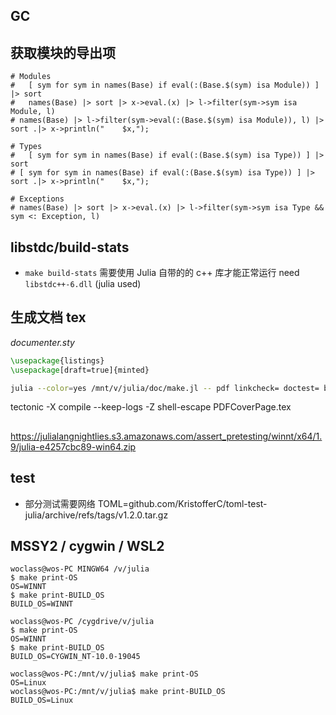 ## GC


## 获取模块的导出项
```
# Modules
#   [ sym for sym in names(Base) if eval(:(Base.$(sym) isa Module)) ] |> sort
#   names(Base) |> sort |> x->eval.(x) |> l->filter(sym->sym isa Module, l)
# names(Base) |> l->filter(sym->eval(:(Base.$(sym) isa Module)), l) |> sort .|> x->println("    $x,");

# Types
#   [ sym for sym in names(Base) if eval(:(Base.$(sym) isa Type)) ] |> sort
# [ sym for sym in names(Base) if eval(:(Base.$(sym) isa Type)) ] |> sort .|> x->println("    $x,");

# Exceptions
# names(Base) |> sort |> x->eval.(x) |> l->filter(sym->sym isa Type && sym <: Exception, l)

```

## libstdc/build-stats
- `make build-stats` 需要使用 Julia 自带的的 c++ 库才能正常运行
need  `libstdc++-6.dll` (julia used)


## 生成文档 tex

*documenter.sty*
```tex
\usepackage{listings}
\usepackage[draft=true]{minted}
```

```sh
julia --color=yes /mnt/v/julia/doc/make.jl -- pdf linkcheck= doctest= buildroot=/mnt/v/julia texplatform= revise=
```

tectonic -X compile --keep-logs -Z shell-escape  PDFCoverPage.tex 

## 
https://julialangnightlies.s3.amazonaws.com/assert_pretesting/winnt/x64/1.9/julia-e4257cbc89-win64.zip

## test
- 部分测试需要网络 TOML=github.com/KristofferC/toml-test-julia/archive/refs/tags/v1.2.0.tar.gz


## MSSY2 / cygwin / WSL2
```
woclass@wos-PC MINGW64 /v/julia
$ make print-OS
OS=WINNT
$ make print-BUILD_OS
BUILD_OS=WINNT

woclass@wos-PC /cygdrive/v/julia
$ make print-OS
OS=WINNT
$ make print-BUILD_OS
BUILD_OS=CYGWIN_NT-10.0-19045

woclass@wos-PC:/mnt/v/julia$ make print-OS
OS=Linux
woclass@wos-PC:/mnt/v/julia$ make print-BUILD_OS
BUILD_OS=Linux
```
